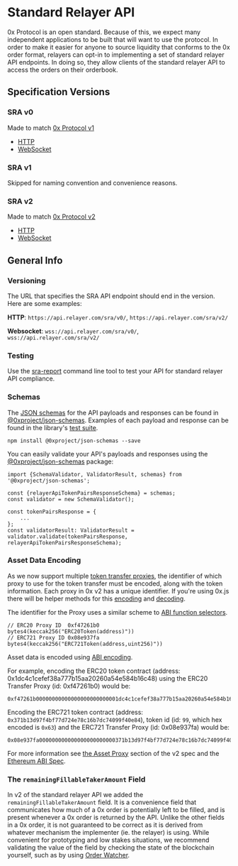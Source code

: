 # Standard Relayer API

0x Protocol is an open standard. Because of this, we expect many independent applications to be built that will want to use the protocol. In order to make it easier for anyone to source liquidity that conforms to the 0x order format, relayers can opt-in to implementing a set of standard relayer API endpoints. In doing so, they allow clients of the standard relayer API to access the orders on their orderbook.

## Specification Versions

### SRA v0 
Made to match [0x Protocol v1](https://github.com/0xProject/0x-protocol-specification/blob/master/v1/v1-whitepaper.pdf)
* [HTTP](https://github.com/0xProject/standard-relayer-api/blob/master/http/v0.md)
* [WebSocket](https://github.com/0xProject/standard-relayer-api/blob/master/ws/v0.md)

### SRA v1
Skipped for naming convention and convenience reasons.

### SRA v2
Made to match [0x Protocol v2](https://github.com/0xProject/0x-protocol-specification/blob/master/v2/v2-specification.md)
* [HTTP](https://github.com/0xProject/standard-relayer-api/blob/master/http/v2.md)
* [WebSocket](https://github.com/0xProject/standard-relayer-api/blob/master/ws/v2.md)

## General Info

### Versioning

The URL that specifies the SRA API endpoint should end in the version. Here are some examples:

**HTTP**: `https://api.relayer.com/sra/v0/`, `https://api.relayer.com/sra/v2/`

**Websocket**: `wss://api.relayer.com/sra/v0/`, `wss://api.relayer.com/sra/v2/`

### Testing

Use the [sra-report](https://github.com/0xProject/0x-monorepo/tree/development/packages/sra-report) command line tool to test your API for standard relayer API compliance.

### Schemas

The [JSON schemas](http://json-schema.org/) for the API payloads and responses can be found in [@0xproject/json-schemas](https://github.com/0xProject/0x.js/tree/development/packages/json-schemas). Examples of each payload and response can be found in the library's [test suite](https://github.com/0xProject/0x.js/blob/development/packages/json-schemas/test/schema_test.ts#L1).

```
npm install @0xproject/json-schemas --save
```

You can easily validate your API's payloads and responses using the [@0xproject/json-schemas](https://github.com/0xProject/0x.js/tree/development/packages/json-schemas) package:

```
import {SchemaValidator, ValidatorResult, schemas} from '@0xproject/json-schemas';

const {relayerApiTokenPairsResponseSchema} = schemas;
const validator = new SchemaValidator();

const tokenPairsResponse = {
    ...
};
const validatorResult: ValidatorResult = validator.validate(tokenPairsResponse, relayerApiTokenPairsResponseSchema);
```
### Asset Data Encoding

As we now support multiple [token transfer proxies](https://github.com/0xProject/0x-protocol-specification/blob/master/v2/v2-specification.md#assetproxy), the identifier of which proxy to use for the token transfer must be encoded, along with the token information. Each proxy in 0x v2 has a unique identifier. If you're using 0x.js there will be helper methods for this [encoding](https://0xproject.com/docs/0x.js#zeroEx-encodeERC20AssetData) and [decoding](https://0xproject.com/docs/0x.js#zeroEx-decodeAssetProxyId). 

The identifier for the Proxy uses a similar scheme to [ABI function selectors](https://github.com/ethereum/wiki/wiki/Ethereum-Contract-ABI#function-selector).
```
// ERC20 Proxy ID  0xf47261b0
bytes4(keccak256("ERC20Token(address)"))
// ERC721 Proxy ID 0x08e937fa
bytes4(keccak256("ERC721Token(address,uint256)"))
```

Asset data is encoded using [ABI encoding](https://solidity.readthedocs.io/en/develop/abi-spec.html). 

For example, encoding the ERC20 token contract (address:  0x1dc4c1cefef38a777b15aa20260a54e584b16c48) using the ERC20 Transfer Proxy (id: 0xf47261b0) would be:
```
0xf47261b00000000000000000000000001dc4c1cefef38a777b15aa20260a54e584b16c48
```

Encoding the ERC721 token contract (address: `0x371b13d97f4bf77d724e78c16b7dc74099f40e84`), token id (id: `99`, which hex encoded is `0x63`) and the ERC721 Transfer Proxy (id: 0x08e937fa) would be:
```
0x08e937fa000000000000000000000000371b13d97f4bf77d724e78c16b7dc74099f40e840000000000000000000000000000000000000000000000000000000000000063
```

For more information see [the Asset Proxy](https://github.com/0xProject/0x-protocol-specification/blob/master/v2/v2-specification.md#erc20proxy) section of the v2 spec and the [Ethereum ABI Spec](https://solidity.readthedocs.io/en/develop/abi-spec.html).

### The `remainingFillableTakerAmount` Field

In v2 of the standard relayer API we added the `remainingFillableTakerAmount` field. It is a convenience field that communicates how much of a 0x order is potentially left to be filled, and is present whenever a 0x order is returned by the API. Unlike the other fields in a 0x order, it is not guaranteed to be correct as it is derived from whatever mechanism the implementer (ie. the relayer) is using. While convenient for prototyping and low stakes situations, we recommend validating the value of the field by checking the state of the blockchain yourself, such as by using [Order Watcher](https://0xproject.com/wiki#0x-OrderWatcher).